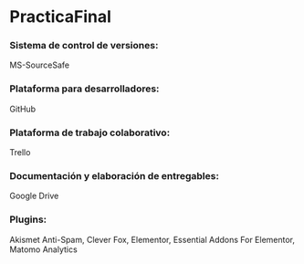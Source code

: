 # PracticaFinal
### Sistema de control de versiones:
MS-SourceSafe
### Plataforma para desarrolladores:
GitHub
### Plataforma de trabajo colaborativo:
Trello
### Documentación y elaboración de entregables:
Google Drive
### Plugins:
Akismet Anti-Spam, Clever Fox, Elementor, Essential Addons For Elementor, Matomo Analytics
